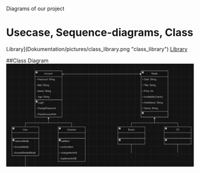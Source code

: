 Diagrams of our project
# Usecase, Sequence-diagrams, Class

Library](Dokumentation/pictures/class_library.png "class_library")
[Library](https://github.com/sraosha47/m226/Dokumentation/pictures/class_library.png)

##Class Diagram
![alt text](https://github.com/sraosha47/m226/blob/main/Dokumentation/pictures/class_library.png "Logo Title Text 1")
